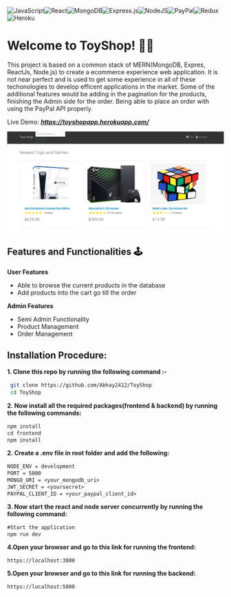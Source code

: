 ![JavaScript](https://img.shields.io/badge/javascript-%23323330.svg?style=for-the-badge&logo=javascript&logoColor=%23F7DF1E)![React](https://img.shields.io/badge/react-%2320232a.svg?style=for-the-badge&logo=react&logoColor=%2361DAFB)![MongoDB](https://img.shields.io/badge/MongoDB-%234ea94b.svg?style=for-the-badge&logo=mongodb&logoColor=white)![Express.js](https://img.shields.io/badge/express.js-%23404d59.svg?style=for-the-badge&logo=express&logoColor=%2361DAFB)![NodeJS](https://img.shields.io/badge/node.js-6DA55F?style=for-the-badge&logo=node.js&logoColor=white)![PayPal](https://img.shields.io/badge/PayPal-00457C?style=for-the-badge&logo=paypal&logoColor=white)![Redux](https://img.shields.io/badge/redux-%23593d88.svg?style=for-the-badge&logo=redux&logoColor=white)![Heroku](https://img.shields.io/badge/heroku-%23430098.svg?style=for-the-badge&logo=heroku&logoColor=white)

# Welcome to ToyShop! 🧸🧩
This project is based on a common stack of MERN(MongoDB, Expres, ReactJs, Node.js) to create a ecommerce experience web application.
It is not near perfect and is used to get some experience in all of these techonologies to develop efficent applications in the market. Some of the additional features would be adding in the pagination for the products, finishing the Admin side for the order. Being able to place an order with using the PayPal API properly. 

Live Demo: ***https://toyshopapp.herokuapp.com/***

![screenshot](/frontend/public/images/homepage.png)

## Features and Functionalities 🕹️

**User Features**

- Able to browse the current products in the database
- Add products into the cart go till the order 


**Admin Features**

- Semi Admin Functionality 
- Product Management
- Order Management

## Installation Procedure:

**1. Clone this repo by running the following command :-**

```bash
 git clone https://github.com/Abhay2412/ToyShop
 cd ToyShop
```

**2. Now install all the required packages(frontend & backend) by running the following commands:**

```
npm install
cd frontend
npm install
```

**2. Create a .env file in root folder and add the following:**

```
NODE_ENV = development
PORT = 5000
MONGO_URI = <your_mongodb_uri>
JWT_SECRET = <yoursecret>
PAYPAL_CLIENT_ID = <your_paypal_client_id>
```

**3. Now start the react and node server concurrently by running the following command:**
```
#Start the application
npm run dev
```

**4.Open your browser and go to this link for running the frontend:** 
```
https://localhost:3000
```
**5.Open your browser and go to this link for running the backend:** 
```
https://localhost:5000
```